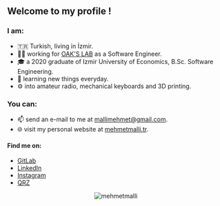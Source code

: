 ## Welcome to my profile !

### I am:
- 🇹🇷 Turkish, living in İzmir.
- 👨‍💻 working for [OAK'S LAB](https://www.oakslab.com) as a Software Engineer.
- 🎓 a 2020 graduate of Izmir University of Economics, B.Sc. Software Engineering.
- 🌱 learning new things everyday.
- ⚙️ into amateur radio, mechanical keyboards and 3D printing.

### You can:
- 📫 send an e-mail to me at [mallimehmet@gmail.com](mailto:mallimehmet@gmail.com).
- 🌐 visit my personal website at [mehmetmalli.tr](https://mehmetmalli.tr).

#### Find me on: 
- [GitLab](https://gitlab.com/mehmetmalli)
- [LinkedIn](https://www.linkedin.com/in/mehmetmalli)
- [Instagram](https://www.instagram.com/mehmetmalli)
- [QRZ](https://www.qrz.com/db/TA3JS)

<div align="center"> <img src="https://komarev.com/ghpvc/?username=mehmetmalli" alt="mehmetmalli" /> </div>
